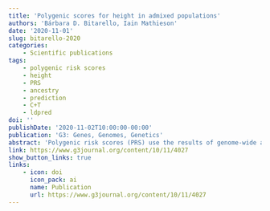 ```yaml
---
title: 'Polygenic scores for height in admixed populations'
authors: 'Bárbara D. Bitarello, Iain Mathieson'
date: '2020-11-01'
slug: bitarello-2020
categories:
    - Scientific publications
tags:
    - polygenic risk scores
    - height
    - PRS
    - ancestry
    - prediction
    - C+T
    - ldpred
doi: ''
publishDate: '2020-11-02T10:00:00-00:00'
publication: 'G3: Genes, Genomes, Genetics'
abstract: 'Polygenic risk scores (PRS) use the results of genome-wide association studies (GWAS) to predict quantitative phenotypes or disease risk at an individual level. This provides a potential route to the use of genetic data in personalized medical care. However, a major barrier to the use of PRS is that the majority of GWAS come from cohorts of European ancestry. The predictive power of PRS constructed from these studies is substantially lower in non-European ancestry cohorts, although the reasons for this are unclear. To address this question, we investigate the performance of PRS for height in cohorts with admixed African and European ancestry, allowing us to evaluate ancestry-related differences in PRS predictive accuracy while controlling for environment and cohort differences. We first show that that the predictive accuracy of height PRS increases linearly with European ancestry and is largely explained by European ancestry segments of the admixed genomes. We show that differences in allele frequencies, recombination rate, and marginal effect sizes across ancestries all contribute to the decrease in predictive power, but none of these effects explain the decrease on its own. Finally, we demonstrate that prediction for admixed individuals can be improved by using a linear combination of PRS that includes ancestry-specific effect sizes, although this approach is at present limited by the small size of non-European ancestry discovery cohorts.'
link: https://www.g3journal.org/content/10/11/4027
show_button_links: true
links:
    - icon: doi
      icon_pack: ai
      name: Publication
      url: https://www.g3journal.org/content/10/11/4027
---
```

